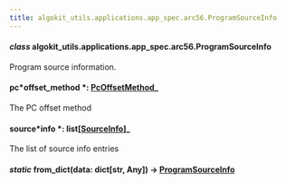 ```yaml
---
title: algokit_utils.applications.app_spec.arc56.ProgramSourceInfo
---
```


#### _class_ algokit_utils.applications.app_spec.arc56.ProgramSourceInfo

Program source information.

#### pc*offset_method *: [PcOffsetMethod](/reference/algokit-utils-py/api/PcOffsetMethod#algokit_utils.applications.app_spec.arc56.PcOffsetMethod)\_

The PC offset method

#### source*info *: list[[SourceInfo](/reference/algokit-utils-py/api/SourceInfo#algokit_utils.applications.app_spec.arc56.SourceInfo)]\_

The list of source info entries

#### _static_ from_dict(data: dict[str, Any]) → [ProgramSourceInfo](#algokit_utils.applications.app_spec.arc56.ProgramSourceInfo)
